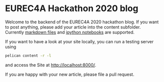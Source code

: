 # EUREC4A Hackathon 2020 blog

Welcome to the backend of the EUREC4A 2020 hackathon blog.
If you want to post anything, please add your article into the content subfolder.
Currently [markdown files](https://docs.getpelican.com/en/stable/quickstart.html#create-an-article) and [ipython notebooks](https://github.com/danielfrg/pelican-jupyter) are supported.

If you want to have a look at your site locally, you can run a testing server using
```bash
pelican content -r -l
```
and access the Site at [http://localhost:8000/](http://localhost:8000/).

If you are happy with your new article, please file a pull request.
